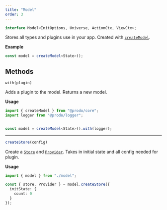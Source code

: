 ```yaml
---
title: "Model"
order: 3
---
```


```ts
interface Model<InitOptions, Universe, ActionCtx, ViewCtx>;
```

Stores all types and plugins use in your app. Created with [`createModel`](./createModel).

**Example**

```ts
const model = createModel<State>();
```


## Methods

```
with(plugin)
```

Adds a plugin to the model. Returns a new model.

**Usage**

```ts
import { createModel } from "@prodo/core";
import logger from "@prodo/logger";


const model = createModel<State>().with(logger);
```

---

```ts
createStore(config)
```

Create a [`Store`](./store) and [`Provider`](./provider). Takes in initial state
and all config needed for plugin.

**Usage**

```ts
import { model } from "./model";

const { store, Provider } = model.createStore({
  initState: {
    count: 0
  }
});
```
